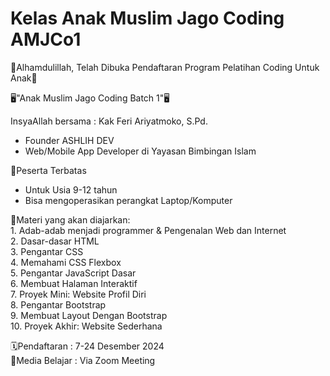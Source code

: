 # Kelas Anak Muslim Jago Coding AMJCo1

🌟Alhamdulillah, Telah Dibuka Pendaftaran Program Pelatihan Coding Untuk Anak🌟

🖥"Anak Muslim Jago Coding Batch 1"🖥

InsyaAllah bersama :
Kak Feri Ariyatmoko, S.Pd.

- Founder ASHLIH DEV
- Web/Mobile App Developer di Yayasan Bimbingan Islam

📍Peserta Terbatas

- Untuk Usia 9-12 tahun
- Bisa mengoperasikan perangkat Laptop/Komputer

📒Materi yang akan diajarkan:\
1\. Adab-adab menjadi programmer & Pengenalan Web dan Internet\
2\. Dasar-dasar HTML\
3\. Pengantar CSS\
4\. Memahami CSS Flexbox\
5\. Pengantar JavaScript Dasar\
6\. Membuat Halaman Interaktif\
7\. Proyek Mini: Website Profil Diri\
8\. Pengantar Bootstrap\
9\. Membuat Layout Dengan Bootstrap\
10\. Proyek Akhir: Website Sederhana

🗓Pendaftaran : 7-24 Desember 2024\
📱Media Belajar : Via Zoom Meeting
